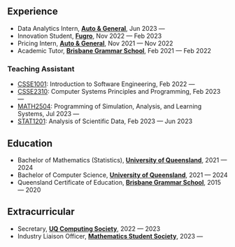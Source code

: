 ## Experience
* Data Analytics Intern, [**Auto & General**](https://autogeneral.com.au/), Jun 2023 —
* Innovation Student, [**Fugro**](https://www.fugro.com/), Nov 2022 — Feb 2023
* Pricing Intern, [**Auto & General**](https://www.autogeneral.com.au/), Nov 2021 — Nov 2022
* Academic Tutor, [**Brisbane Grammar School**](https://www.brisbanegrammar.com/), Feb 2021 — Feb 2022

### Teaching Assistant
* [CSSE1001](https://my.uq.edu.au/programs-courses/course.html?course_code=csse1001): Introduction to Software Engineering, Feb 2022 —
* [CSSE2310](https://my.uq.edu.au/programs-courses/course.html?course_code=csse2310): Computer Systems Principles and Programming, Feb 2023 —
* [MATH2504](https://my.uq.edu.au/programs-courses/course.html?course_code=math2504): Programming of Simulation, Analysis, and Learning Systems, Jul 2023 —
* [STAT1201](https://my.uq.edu.au/programs-courses/course.html?course_code=stat1201): Analysis of Scientific Data, Feb 2023 — Jun 2023

## Education
* Bachelor of Mathematics (Statistics), [**University of Queensland**](https://www.uq.edu.au/), 2021 — 2024
* Bachelor of Computer Science, [**University of Queensland**](https://www.uq.edu.au/), 2021 — 2024
* Queensland Certificate of Education, [**Brisbane Grammar School**](https://www.brisbanegrammar.com/), 2015 — 2020

## Extracurricular
* Secretary, [**UQ Computing Society**](https://uqcs.org/), 2022 — 2023
* Industry Liaison Officer, [**Mathematics Student Society**](https://uqmss.org/), 2023 —
